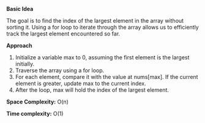 **Basic Idea**

The goal is to find the index of the largest element in the array without sorting it. Using a for loop to iterate through the array allows us to efficiently track the largest element encountered so far.

**Approach**

1. Initialize a variable max to 0, assuming the first element is the largest initially.
2. Traverse the array using a for loop.
3. For each element, compare it with the value at nums[max]. If the current element is greater, update max to the current index.
4. After the loop, max will hold the index of the largest element.

**Space Complexity:**
  O(n)


  **Time complexity:**
  O(1)
